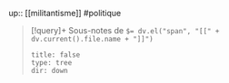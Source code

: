 up:: [[militantisme]]
#politique 

> [!query]+ Sous-notes de `$= dv.el("span", "[[" + dv.current().file.name + "]]")`
> ```breadcrumbs
> title: false
> type: tree
> dir: down
> ```

